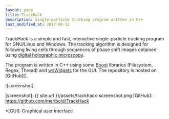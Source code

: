 ```yaml
---
layout: page
title: TrackHack
description: Single-particle tracking program written in C++
last_modified_at: 2017-09-12
---
```


TrackHack is a simple and fast, interactive single-particle tracking program for GNU/Linux
and Windows.  The tracking algorithm is designed for following living cells
through sequences of phase shift images obtained using [digital holographic
microscopy][dhm].

The program is written in C++ using some [Boost][] libraries (Filesystem, Regex, Thread)
and [wxWidgets][] for the GUI.  The repository is hosted on [GitHub][].

![screenshot]

[dhm]: https://en.wikipedia.org/wiki/Digital_holographic_microscopy
[Boost]: https://en.wikipedia.org/wiki/Boost_(C%2B%2B_libraries)
[wxWidgets]: https://en.wikipedia.org/wiki/WxWidgets
[screenshot]: {{ site.url }}/assets/trackhack-screenshot.png
[GitHub]: https://github.com/meribold/TrackHack

*[GUI]: Graphical user interface

<!-- vim: set tw=90 sts=-1 sw=4 et spell: -->
